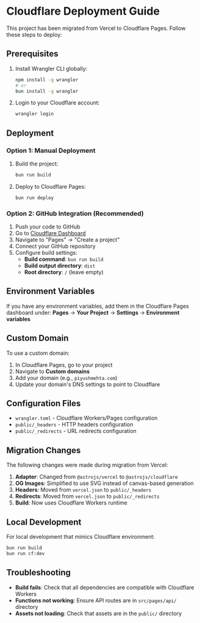 # Cloudflare Deployment Guide

This project has been migrated from Vercel to Cloudflare Pages. Follow these steps to deploy:

## Prerequisites

1. Install Wrangler CLI globally:
   ```bash
   npm install -g wrangler
   # or
   bun install -g wrangler
   ```

2. Login to your Cloudflare account:
   ```bash
   wrangler login
   ```

## Deployment

### Option 1: Manual Deployment

1. Build the project:
   ```bash
   bun run build
   ```

2. Deploy to Cloudflare Pages:
   ```bash
   bun run deploy
   ```

### Option 2: GitHub Integration (Recommended)

1. Push your code to GitHub
2. Go to [Cloudflare Dashboard](https://dash.cloudflare.com/)
3. Navigate to "Pages" → "Create a project"
4. Connect your GitHub repository
5. Configure build settings:
   - **Build command**: `bun run build`
   - **Build output directory**: `dist`
   - **Root directory**: `/` (leave empty)

## Environment Variables

If you have any environment variables, add them in the Cloudflare Pages dashboard under:
**Pages** → **Your Project** → **Settings** → **Environment variables**

## Custom Domain

To use a custom domain:

1. In Cloudflare Pages, go to your project
2. Navigate to **Custom domains**
3. Add your domain (e.g., `piyushmehta.com`)
4. Update your domain's DNS settings to point to Cloudflare

## Configuration Files

- `wrangler.toml` - Cloudflare Workers/Pages configuration
- `public/_headers` - HTTP headers configuration
- `public/_redirects` - URL redirects configuration

## Migration Changes

The following changes were made during migration from Vercel:

1. **Adapter**: Changed from `@astrojs/vercel` to `@astrojs/cloudflare`
2. **OG Images**: Simplified to use SVG instead of canvas-based generation
3. **Headers**: Moved from `vercel.json` to `public/_headers`
4. **Redirects**: Moved from `vercel.json` to `public/_redirects`
5. **Build**: Now uses Cloudflare Workers runtime

## Local Development

For local development that mimics Cloudflare environment:

```bash
bun run build
bun run cf:dev
```

## Troubleshooting

- **Build fails**: Check that all dependencies are compatible with Cloudflare Workers
- **Functions not working**: Ensure API routes are in `src/pages/api/` directory
- **Assets not loading**: Check that assets are in the `public/` directory
